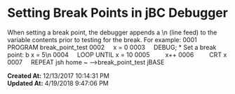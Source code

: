 # Setting Break Points in jBC Debugger

When setting a break point, the debugger appends a \n (line feed) to the variable contents prior to testing for the break. For example: 0001     PROGRAM break_point_test 0002     x = 0 0003     DEBUG; * Set a break point: b x = 5\n 0004     LOOP UNTIL x = 10 0005         x++ 0006         CRT x 0007     REPEAT jsh home ~ --&gt;break_point_test jBASE   

**Created At:** 12/13/2017 10:14:31 PM  
**Updated At:** 4/19/2018 9:47:06 PM  

